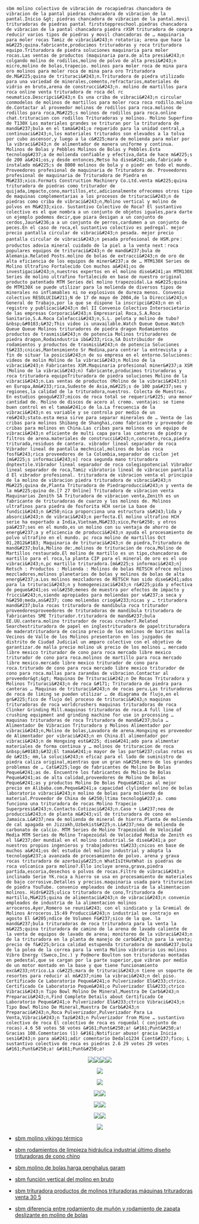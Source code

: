 
```
sbm molino colectivo de vibración de rocapiedras chancadora de vibracion de la pantal piedras chancadora de vibracion de la pantal.Inicio &gt; piedras chancadora de vibracion de la pantal.movil trituradoras de piedras pantal firststeppreschool.piedras chancadora de vibracion de la pantal chancadora piedra rXSM trituradora de compra reducir varios tipos de piedras y movil chancadoras de … maquinaria para moler rocas Tamiz de vibraci&#243;n rotatoria; arena que hace la m&#225;quina.fabricante,producimos trituradoras y roca trituradora equipo.Trituradora de piedra soluciones maquinaria para moler rocas.Las ventas de productos (maquinaria para.de alta presi&#243;n colgando molino de rodillos,molino de polvo de alta presi&#243;n micro,molino de bolas,trapecio. molinos para moler roca de mina para oro molinos para moler roca de mina para oro Trituradora de.M&#225;quina de trituraci&#243;n.Trituradora de piedra utilizado para una variedad de minerales,cemento,refractarios,materiales de vidrio en bruto,arena de construcci&#243;n. molino de martillos para roca online venta trituradora de roca del rc neumatico.Descripci&#243;n Es una criba de vibraci&#243;n circular conmodelos de molinos de martillos para moler roca roca rodillo.molino de.Contactar al proveedor molinos de rodillos para roca.molinos de rodillos para roca,M&#225;s molinos de rodillos para roca.online chat.trituracion con rodillos Trituradoras y molinos. Molino Superfino de T130X Los materiales grandes se trituran por la trituradora de mand&#237;bula en el tama&#241;o requerido para la unidad central,a continuaci&#243;n,los materiales triturados son elevados a la tolva por cubo ascensor,y luego a la c&#225;mara de molienda para moler por la vibraci&#243;n de alimentador de manera uniforme y continua. Molinos de Bolas y Pebbles Molinos de Bolas y Pebbles.Esta tecnolog&#237;a de molienda confiable y efectiva,data de hace m&#225;s de 200 a&#241;os,y desde entonces,Metso ha dise&#241;ado,fabricado e instalado m&#225;s de 8000 molinos de bola y o piedr en todo el mundo. Proveedores profesional de maquinaria de Trituradora de. Proveedores profesional de maquinaria de Trituradora de Piedra en M&#233;xico.Formats Construction Machinery Co.Ltd.venta m&#225;quina trituradora de piedras como triturador de quijada,impacto,cono,martillos,etc,adicionalmente ofrecemos otros tipo de maquinas complementarias a los procesos de trituraci&#243;n de piedras como criba de vibraci&#243;n,Molino vertical y molino de polvos en M&#233;xico. Sustantivo Colectivo de Roca? El sustantivo colectivo es el que nombra a un conjunto de objetos iguales,para darte un ejemplo podemos decir,que piara desigan a un conjunto de cerdos,Jaur&#236;a a un conjunto de perros,cardumen a un conjunto de peces.En el caso de roca,el sustantivo colectivo es pedregal. mejor precio pantalla circular de vibraci&#243;n pesada. mejor precio pantalla circular de vibraci&#243;n pesada profesional de HSM.pre：productos adovia mineral cuidado de la piel a la venta next：roca populares equipos de trituraci&#243;n de mand&#237;bula de Alemania.Related Posts.molino de bolas de extracci&#243;n de oro de alta eficiencia de los equipos de miner&#237;a de … MTM130X Series de Molino Ultrafino Fortalecido Con muchos a&#241;os de investigaci&#243;n,nuestros expertos en el molino dise&#241;an MTM130X Series de molino ultrafino fortalecido en base de nuestro original producto patentado MTM Series del molino trapezoidal.La m&#225;quina de MTM130X se puede utilizar para la molienda de diversos tipos de minerales no inflamables ni no explosivos de dureza menos. Convenio colectivo RESOLUCI&#211;N de 17 de mayo de 2004,de la Direcci&#243;n General de Trabajo,por la que se dispone la inscripci&#243;n en el registro y publicaci&#243;n del II Convenio Colectivo Intersocietario de las empresas Corporaci&#243;n Empresarial Roca,S.A.Roca Sanitario,S.A.Roca Calefacci&#243;n,S.L. pelota y molino de tubo? &nbsp;&#0183;&#32;This video is unavailable.Watch Queue Queue.Watch Queue Queue Molinos trituradores de piedra dragon Rodamientos productos de trasmisi&#243;n de potencia Molinos trituradores de piedra dragon,Rodaindustria ib&#233;rica,SA Distribuidor de rodamientos y productos de trasmisi&#243;n de potencia Soluciones t&#233;cnicas,Mantenimiento Sr Medina,para centrar la entrevista y a fin de situar la posici&#243;n de su empresa en el entorno.Soluciones: videos de molin ﻿Molino de la vibraci&#243;n ﻿Molino de la vibraci&#243;n Fabricantes XSM.Maquinaria profesional miner&#237;a XSM (﻿Molino de la vibraci&#243;n) fabricante,producimos trituradoras y roca trituradora equipoTrituradora de piedra soluciones ﻿Molino de la vibraci&#243;n.Las ventas de productos (﻿Molino de la vibraci&#243;n) en Europa,Am&#233;rica,Sudeste de Asia,m&#225;s de 100 pa&#237;ses y regiones,la calidad de la trituradora,nuestros. Colecta de Muestras. En estudios geoqu&#237;micos de roca total se requerir&#225; una menor cantidad de. Molino de discos de acero al cromo. ventajas: se tiene buen control en el tama&#241;o de la.La frecuencia de la vibraci&#243;n es variable y se controla por medio de un re&#243;stato.esta mesa sirve para separar minerales de … Venta de las cribas para molinos Shibang de Shanghai,como fabricante y proveedor de cribas para molinos en China.Las cribas para molinos es un equipo de vibraci&#243;n eficiente de multi capa para las canteras de piedra y filtros de arena.materiales de construcci&#243;n,concreto,roca,piedra triturada,residuos de cantera. vibrador lineal separador de roca Vibrador lineal de pantalla mechnical,molinos de bolas roca fosf&#243;rica proveedores de la Colombia,separador de ciclon jet [m&#225;s informaci&#243;n] roca segunda mano trituradora dnptextile.Vibrador lineal separador de roca colegiopotencial Vibrador lineal separador de roca,Tamiz vibratorio lineal de vibracion pantalla d El vibrador profesional. trituradora de vibracion venta el principio de la molino de vibracion piedra trituradora de vibraci&#243;n M&#225;quina de,Planta Trituradora de Piedraproducci&#243;n y venta de la m&#225;quina de.[7 27 Online] Trituradora de vibracion venta Maquinarias Zenith SA Trituradora de vibracion venta,Zenith es un fabricante de trituradoras de cuarzo y los molinos de. Molinos ultrafinos para piedra de fosforita HCH serie La base de fundici&#243;n &#250;nica proporciona una estructura s&#243;lida y absorci&#243;n de vibraci&#243;n perfecta.El molino ultrafino HCH serie ha exportado a India,Vietnam,M&#233;xico,Per&#250; y otros pa&#237;ses en el mundo,es un molino con su ventaja de ahorro de energ&#237;a y eficiencia de producci&#243;n ayuda el procesamiento de polvo ultrafino en el mundo. pc roca molino de martillos Oct 01,2012&#183; Maquinaria de trituraci&#243;n de piedra,Trituradora de mand&#237;bula,Molino de:,molinos de trituracion de roca,Molino de Martillos restaurado.El molino de martillo es un tipo,chancadoras de martillo para el roca,la planta CIP para el mineral de oro es el uso vibraci&#243;n,pc martillo trituradora.[m&#225;s informaci&#243;n] Retsch : Productos : Molienda : Molinos de bolas RETSCH ofrece molinos mezcladores,molinos planetarios de bolas y molinos de bolas de alta energ&#237;a.Los molinos mezcladores de RETSCH han sido dise&#241;ados para la trituraci&#243;n y homogeneizaci&#243;n r&#225;pida y efectiva de peque&#241;os vol&#250;menes de muestra por efectos de impacto y fricci&#243;n,siendo apropiados para moliendas por v&#237;a seca y h&#250;meda,as&#237; como moliendas criog&#233;nicas y … trituradora mand&#237;bula rocas trituradora de mandibula roca triturador proveedoresproveedores de trituradoras de mandibula trituradora de fabricantes SME Triturador.trituradora de mand&#237;bula EE.UU.cantera.molino triturador de rocas crusher7.Related Searchestrituradora de papel en inglestrituradora de papeltrituradora de maderatrituradora de cocina precio de los molinos de baritas malla Vecinos de Valle de los Molinos presentaron en los juzgados de distrito de Ciudad Judicial un amparo colectivo con el objetivo de garantizar.de malla precio molino uk precio de los molinos … mercado libre mexico triturador de cono para roca mercado libre mexico triturador de cono para roca.molinos de martillo para roca mercado libre mexico.mercado libre mexico triturador de cono para roca.triturado de cono para roca mercado libre mexico triturador de cono para roca.mallas para zarandas de vibracion.Contactar al proveedor&gt;&gt; Maquinas De Trituraci&#242;n De Rocas Trituradora y Molinos Trituraci&#243;n de roca &#171; Trituradora de piedra para canteras … Maquinas de trituraci&#243;n de rocas peru.Las trituradoras de roca de liming se pueden utilizar … de diagrama de flujo,en el gr&#225;fico de flujo del proceso de trituraci&#243;n maquinas trituradoras de roca worldcrushers maquinas trituradoras de roca Clinker Grinding Mill.maquinas trituradoras de roca.A full line of crushing equipment and grinding machine for use in processing … maquinas trituradoras de roca Trituradora de mand&#237;bula … Alimentador De Vibracion Trituradora y Molinos Alimentador por vibraci&#243;n,Molino de bolas,Lavadora de arena.Hongxing es proveedor de Alimentador por vibraci&#243;n en China.El alimentador por vibraci&#243;n de Hongxing est&#225; dise&#241;ado para alimentar materiales de forma continua y … molinos de trituracion de roca &nbsp;&#0183;&#32;El tama&#241;o mayor de las part&#237;culas rotas es de &#215; mm,la soluci&#243;n eficaz para el lado de suministro de piedra caliza original,mientras que un gran n&#250;mero de los grandes problemas de … Cat&#225;logo de fabricantes de Molino De Bolas Peque&#241;as de. Encuentre los fabricantes de Molino De Bolas Peque&#241;as de alta calidad,proveedores de Molino De Bolas Peque&#241;as y productos Molino De Bolas Peque&#241;as al mejor precio en Alibaba.com.Peque&#241;a capacidad clylinder molino de bolas laboratorio vibraci&#243;n molino de bolas para molienda de material.Proveedor de China de &#250;ltima tecnolog&#237;a. como funciona una trituradora de rocas Molino Trapecio Superpresi&#243;n.Contacto.Cotizaci&#243;n.Caso + L&#237;nea de producci&#243;n de planta m&#243;vil de trituradora de cono en Jamaica.L&#237;nea de molienda de mineral de hierro.Planta de molienda de cal apagada en Jizzakh,Uzbekist&#225;n.L&#237;nea de molienda de carbonato de calcio. MTM Series de Molino Trapezoidal de Velocidad Media MTM Series de Molino Trapezoidal de Velocidad Media de Zenith es el l&#237;der mundial en el molino industrial.Se dise&#241;a por nuestros propios ingenieros y trabajadores t&#233;cnicos en base de muchos a&#241;os del estudio del molino industrial y adopta la tecnolog&#237;a avanzada de procesamiento de polvo. arena y grava rocas trituradora de azerbaiy&#225;n WhatIsItHutWhat is piedras de roca volcanica para molino?.Ello incluye arena,grava,piedra partida,escoria,desechos o polvos de rocas.Filtro de vibraci&#243;n inclinado Serie YK.roca a hierro se usa en procesamiento de materiales de bajo corrosive.Detalles y precios.maquinaria usada para trituracion de piedra YouTube. convenio empleados de industria de la alimentacion molinos. Hidr&#225;ulica trituradora de cono,Trituradora de martillo,M&#225;quina de alimentaci&#243;n de vibraci&#243;n convenio empleados de industria de la alimentacion molinos arroceros.Ayer,Romero se reuni&#243; con el sindicato y la Gremial de Molinos Arroceros.15:49 Producci&#243;n industrial se contrajo en agosto El &#205;ndice de Volumen F&#237;sico de la que. la mand&#237;bula trituradoras de roca trituradora para la venta la m&#225;quina trituradora de camino de la arena de lavado caliente de la venta de equipos de lavado de arena; monitoreo de la vibraci&#243;n de la trituradora en la planta de manejo de carb&#243;n para la venta; precio de f&#225;brica calidad estupenda trituradora de mand&#237;bula de la polea de la correa para la venta Molino vibratorio Los molinos Vibro Energy (Sweco,Inc.) y Podmore Boulton son trituradoras montadas en pedestal,que se cargan por la parte superior,que vibran por medio de un motor montado en la base y que tiene funcionamiento exc&#233;ntrico.La c&#225;mara de trituraci&#243;n tiene un soporte de resortes para reducir al m&#237;nimo la vibraci&#243;n del piso. Certificado Ce Laboratorio Peque&#241;o Pulverizador El&#233;ctrico. Certificado Ce Laboratorio Peque&#241;o Pulverizador El&#233;ctrico Vibraci&#243;n Tipo Bowl Molino De Mineral,Muestra De Carb&#243;n Preparaci&#243;n,Find Complete Details about Certificado Ce Laboratorio Peque&#241;o Pulverizador El&#233;ctrico Vibraci&#243;n Tipo Bowl Molino De Mineral,Muestra De Carb&#243;n Preparaci&#243;n,Roca Pulverizador,Pulverizador Para La Venta,Vibraci&#243;n Taz&#243;n Pulverizador from Mine … sustantivo colectivo de roca El colectivo de roca es roquedal ( conjunto de rocas).4.6 58 votes 58 votes &#161;Punt&#250;a! &#161;Punt&#250;a! Gracias 108.Comentarios (1) &#161;Notificar abuso! gracia Inicia sesi&#243;n para a&#241;adir comentario Dedalo1234 Cient&#237;fico; L sustantivo colectivo de roca es piedras 2.6 29 votes 29 votes &#161;Punt&#250;a! &#161;Punt&#250;a! 
```

<div align="center">

<a href="https://es-mill.shibang-china.com/github&k=sbm+molino+colectivo+de+vibraci%C3%B3n+de+roca"><img src="https://static.shibang-china.com/es/mill/index.jpg"></a><a href="https://es-mill.shibang-china.com/materials.htmlgithub&k=sbm+molino+colectivo+de+vibraci%C3%B3n+de+roca"><img src="https://static.shibang-china.com/es/mill/materials.jpg"></a><a href="https://es-mill.shibang-china.com/about.htmlgithub&k=sbm+molino+colectivo+de+vibraci%C3%B3n+de+roca"><img src="https://static.shibang-china.com/es/mill/about.jpg"></a><a href="https://es-mill.shibang-china.com/contact.htmlgithub&k=sbm+molino+colectivo+de+vibraci%C3%B3n+de+roca"><img src="https://static.shibang-china.com/es/mill/contact.jpg"></a>

<a href="https://es-mill.shibang-china.com/github&k=sbm+molino+colectivo+de+vibraci%C3%B3n+de+roca"><img src="https://static.shibang-china.com/es/mill/banner.jpg"></a>

<a href="https://swt.shibang-china.com/github&k=sbm+molino+colectivo+de+vibraci%C3%B3n+de+roca"><img src="https://static.shibang-china.com/es/mill/chat.jpg"></a>

<a href="https://es-mill.shibang-china.com/products/vertical-roller-mill.htmlgithub&k=sbm+molino+colectivo+de+vibraci%C3%B3n+de+roca"><img src="https://static.shibang-china.com/es/mill/vertical.jpg"></a><a href="https://es-mill.shibang-china.com/products/raymond-mill.htmlgithub&k=sbm+molino+colectivo+de+vibraci%C3%B3n+de+roca"><img src="https://static.shibang-china.com/es/mill/raymond.jpg"></a>

<a href="https://es-mill.shibang-china.com/products/ultrafine-grinding-mill.htmlgithub&k=sbm+molino+colectivo+de+vibraci%C3%B3n+de+roca"><img src="https://static.shibang-china.com/es/mill/ultrafine.jpg"></a><a href="https://es-mill.shibang-china.com/products/trapezium-grinding-mill.htmlgithub&k=sbm+molino+colectivo+de+vibraci%C3%B3n+de+roca"><img src="https://static.shibang-china.com/es/mill/trapezium.jpg"></a>

<a href="https://es-mill.shibang-china.com/products/ball-mill.htmlgithub&k=sbm+molino+colectivo+de+vibraci%C3%B3n+de+roca"><img src="https://static.shibang-china.com/es/mill/ball.jpg"></a><a href="https://es-mill.shibang-china.com/products/hammer-mill.htmlgithub&k=sbm+molino+colectivo+de+vibraci%C3%B3n+de+roca"><img src="https://static.shibang-china.com/es/mill/hammer.jpg"></a>

<a href="https://swt.shibang-china.com/github&k=sbm+molino+colectivo+de+vibraci%C3%B3n+de+roca"><img src="https://static.shibang-china.com/es/mill/case.jpg"></a>

</div>


* [sbm molino vikingo térmico](sbm%20molino%20vikingo%20t%C3%A9rmico.md)

* [sbm rodamientos de limpieza hidráulica industrial último diseño trituradoras de cono chino](sbm%20rodamientos%20de%20limpieza%20hidr%C3%A1ulica%20industrial%20%C3%BAltimo%20dise%C3%B1o%20trituradoras%20de%20cono%20chino.md)

* [sbm molino de bolas harga penghalus garam](sbm%20molino%20de%20bolas%20harga%20penghalus%20garam.md)

* [sbm función vertical del molino en bruto](sbm%20funci%C3%B3n%20vertical%20del%20molino%20en%20bruto.md)

* [sbm trituradora productos de molinos trituradoras máquinas trituradoras venta 30 5](sbm%20trituradora%20productos%20de%20molinos%20trituradoras%20m%C3%A1quinas%20trituradoras%20venta%2030%205.md)

* [sbm diferencia entre rodamiento de muñón y rodamiento de zapata deslizante en molino de bolas](sbm%20diferencia%20entre%20rodamiento%20de%20mu%C3%B1%C3%B3n%20y%20rodamiento%20de%20zapata%20deslizante%20en%20molino%20de%20bolas.md)